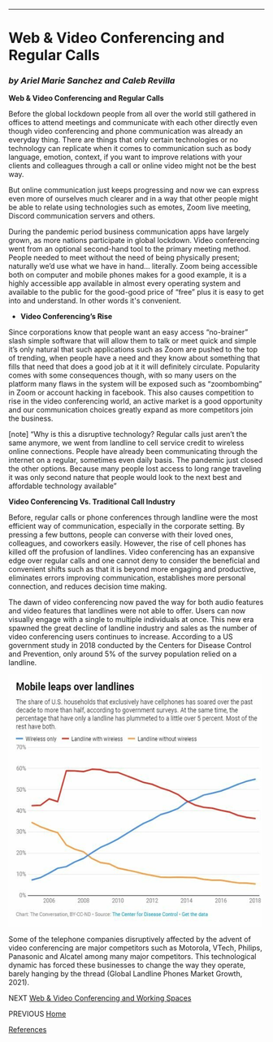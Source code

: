 _____________________________________________________________________________________________________________________________________________________
# Web & Video Conferencing and Regular Calls
### *by Ariel Marie Sanchez and Caleb Revilla*



**Web & Video Conferencing and Regular Calls**

Before the global lockdown people from all over the world still gathered in offices to attend meetings and communicate with each other directly even though video conferencing and phone communication was already an everyday thing. There are things that only certain technologies or no technology can replicate when it comes to communication such as body language, emotion, context, if you want to improve relations with your clients and colleagues through a call or online video might not be the best way.

But online communication just keeps progressing and now we can express even more of ourselves much clearer and in a way that other people might be able to relate using technologies such as emotes, Zoom live meeting, Discord communication servers and others. 

During the pandemic period business communication apps have largely grown, as more nations participate in global lockdown. Video conferencing went from an optional second-hand tool to the primary meeting method.  People needed to meet without the need of being physically present; naturally we’d use what we have in hand… literally.
Zoom being accessible both on computer and mobile phones makes for a good example, it is a highly accessible app available in almost every operating system and available to the public for the good-good price of “free” plus it is easy to get into and understand. In other words it's convenient.

- **Video Conferencing’s Rise**

Since corporations know that people want an easy access “no-brainer” slash simple software that will allow them to talk or meet quick and simple it’s only natural that such applications such as Zoom are pushed to the top of trending, when people have a need and they know about something that fills that need that does a good job at it it will definitely circulate. Popularity comes with some consequences though, with so many users on the platform many flaws in the system will be exposed such as “zoombombing” in Zoom or account hacking in facebook. This also causes competition to rise in the video conferencing world, an active market is a good opportunity and our communication choices greatly expand as more competitors join the business.

[note]
“Why is this a disruptive technology? Regular calls just aren’t the same anymore, we went from landline to cell service credit to wireless online connections. People have already been communicating through the internet on a regular, sometimes even daily basis. The pandemic just closed the other options. Because many people lost access to long range traveling it was only second nature that people would look to the next best and affordable technology available”

**Video Conferencing Vs. Traditional Call Industry**

Before, regular calls or phone conferences through landline were the most efficient way of communication, especially in the corporate setting. By pressing a few buttons, people can converse with their loved ones, colleagues, and coworkers easily. However, the rise of cell phones has killed off the profusion of landlines. Video conferencing has an expansive edge over regular calls and one cannot deny to consider the beneficial and convenient shifts such as that it is beyond more engaging and productive, eliminates errors improving communication, establishes more personal connection, and reduces decision time making.  

The dawn of video conferencing now paved the way for both audio features and video features that landlines were not able to offer. Users can now visually engage with a single to multiple individuals at once. This new era spawned the great decline of landline industry and sales as the number of video conferencing users continues to increase. According to a US government study in 2018 conducted by the Centers for Disease Control and Prevention, only around 5% of the survey population relied on a landline.

<img src = "https://github.com/JaSamonte/MMS142-GROUPK-2021/blob/main/docs/images/Landline%20stats.jpeg" align = "center" alt = "Zoom Logo" width = "500" height = "500">

Some of the telephone companies disruptively affected by the advent of video conferencing are major competitors such as Motorola, VTech, Philips, Panasonic and Alcatel among many major competitors. This technological dynamic has forced these businesses to change the way they operate, barely hanging by the thread (Global Landline Phones Market Growth, 2021).  



NEXT [Web & Video Conferencing and Working Spaces](third.md)

PREVIOUS [Home](index.md)

[References](references.md)
